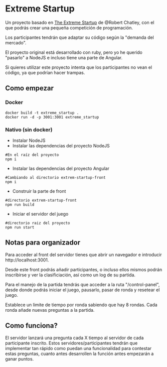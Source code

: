 # Extreme Startup

Un proyecto basado en [The Extreme Startup]('https://github.com/rchatley/extreme_startup') de @Robert Chatley, con el que podrás crear una pequeña competición de programación.

Los participantes tendrán que adaptar su código según la "demanda del mercado".

El proyecto original está desarrollado con ruby, pero yo he querido "pasarlo" a NodeJS e incluso tiene una parte de Angular.

Si quieres utilizar este proyecto intenta que los participantes no vean el código, ya que podrían hacer trampas.

## Como empezar

### Docker

```shell script
docker build -t extreme_startup .
docker run -d -p 3001:3001 extreme_startup
```

### Nativo (sin docker)

- Instalar NodeJS
- Instalar las dependencias del proyecto NodeJS

```shell script
#En el raíz del proyecto
npm i
```

- Instalar las dependencias del proyecto Angular

```shell script
#Cambiando al directorio extrem-startup-front
npm i
```

- Construir la parte de front

```shell script
#directorio extrem-startup-front
npm run build
```

- Iniciar el servidor del juego

```shell script
#directorio raiz del proyecto
npm run start
```

## Notas para organizador

Para acceder al front del servidor tienes que abrir un navegador e introducir http://localhost:3001.

Desde este front podrás añadir participantes, o incluso ellos mismos podrán inscribirse y ver la clasificiación, así como un log de su partida.

Para el manejo de la partida tendrás que acceder a la ruta "/control-panel", desde donde podrás iniciar el juego, pausarlo, pasar de ronda y resetear el juego.

Establece un limite de tiempo por ronda sabiendo que hay 8 rondas. Cada ronda añade nuevas preguntas a la partida.

## Como funciona?

El servidor lanzará una pregunta cada X tiempo al servidor de cada participante inscrito. Estos servidores/participantes tendrán que implementar tan rápido como puedan una funcionalidad para contestar estas preguntas, cuanto antes desarrollen la función antes empezarán a ganar puntos.
